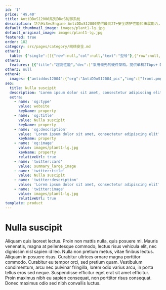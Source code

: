 ```yaml
---
id: '1'
price: '49.40'
title: AntiDDoS12000系列DDoS防御系统
description: 华为HiSecEngine AntiDDoS12000提供最高2T+安全防护性能和拓展能力，有效应对大流量DDoS攻击；针对上百种复杂攻击，秒级甚至毫秒级防御，有效阻断攻击，保护客户业务永续。
default_thumbnail_image: images/plant1-lg.jpg
default_original_image: images/plant1-lg.jpg
featured: true
order: 182
category: src/pages/category/网络安全.md
other1: 
  table: {"single":[[{"row":null,"col":null,"text":"型号"},{"row":null,"col":null,"text":"AntiDDoS12004"},{"row":null,"col":null,"text":"AntiDDoS12008"}],[{"row":null,"col":null,"text":"最大防御吞吐"},{"row":null,"col":null,"text":"600 Gbps"},{"row":null,"col":null,"text":"2.4Tbps"}],[{"row":null,"col":null,"text":"最大防御包速率"},{"row":null,"col":null,"text":"450 Mpps"},{"row":null,"col":null,"text":"900 Mpps"}],[{"row":null,"col":null,"text":"扩展槽位"},{"row":null,"col":null,"text":"4"},{"row":null,"col":null,"text":"8"}],[{"row":null,"col":null,"text":"扩展子卡"},{"row":null,"col":null,"text":"24端口10GBase LAN/WAN-SFP+ + 2端口100GBase-QSFP\n48端口10GBase LAN/WAN-SFP+\n"},{"row":null,"col":null,"text":"24端口10GBase LAN/WAN-SFP+ + 2端口100GBase-QSFP\n48端口10GBase LAN/WAN-SFP+\n18端口100GBase-QSFP"}],[{"row":null,"col":null,"text":"高 x 宽 x 深"},{"row":null,"col":null,"text":"442mm×874mm×438mm （9.8U）"},{"row":null,"col":null,"text":"442mm×874mm×703mm (15.8U)"}],[{"row":null,"col":null,"text":" DDoS防护功能"},{"row":null,"col":"2","text":"协议滥用类攻击防护功能：\nLAND；Fraggle；Smurf；Winnuke；Ping of Death；Tear Drop；TCP Error Flag等攻击。\nWeb应用防护功能：\nHTTP Get Flood；HTTP Post Flood；HTTP Slow Header；HTTP Slow Post；HTTPS Flood；WordPress反射放大攻击；RUDY；LOIC等，支持报文合法性检查。\n扫描窥探型攻击防护功能：\n端口扫描；地址扫描；TRACERT控制报文攻击；IP源站选路选项攻击；IP时间戳选项攻击；IP路由记录选项攻击等。\nDNS应用防护功能：\nDNS Query Flood；DNS Reply Flood；DNS缓存投毒攻击；支持源限速。\n网络型攻击防护功能：\nSYN Flood；SYN-ACK Flood； ACK Flood；FIN Flood；RST Flood；TCP Fragment Flood；UDP Flood；UDP Fragment Flood；IP Flood；ICMP Flood；TCP连接耗尽攻击；Sockstress；TCP重传攻击；TCP空连接攻击。\nSIP应用防护功能：\nSIP Flood/SIP Methods Flood防范，包括：Register Flood，Deregistration Flood，Authentication Flood，Call Flood，支持源限速。\nUDP反射放大攻击防护功能：\nNTP反射放大；DNS反射放大；SSDP反射放大；Chargen反射放大；TFTP反射放大；SNMP反射放大；NetBIOS反射放大； QOTD反射放大；Quake Network Protocol反射放大；Portmapper反射放大；Microsoft SQL Resolution Service 反射放大；RIPv1反射放大；Steam Protocol反射放大。\n过滤器功能：\nIP报文过滤器；TCP报文过滤器；UDP报文过滤器；ICMP报文过滤器；DNS报文过滤器；SIP报文过滤器；HTTP报文过滤器。\n攻击特征库功能：\nRUDY，slowhttptest，slowloris，LOIC，AnonCannon，RefRef，ApacheKill，ApacheBench，支持每周自动更新。"}]]}
other2:
  features: [{"title":"超高性能","dec":["采用领先的硬件架构，提供单机2Tbps+ DDoS防护性能"]},{"title":"极速响应","dec":["秒级甚至毫秒级攻击响应，有效应对新型DDoS攻击"]},{"title":"精准防御","dec":["全流量采集逐包分析，百种DDoS攻击精准防御"]}]
other3: null
other4:
  images: {"antiddos12004":{"org":"AntiDDoS12004_pic","img":["front.png","front_left.png","front_right.png","front_top.png","rear.png"]}}
seo:
  title: Nulla suscipit
  description: 'Lorem ipsum dolor sit amet, consectetur adipiscing elit'
  extra:
    - name: 'og:type'
      value: website
      keyName: property
    - name: 'og:title'
      value: Nulla suscipit
      keyName: property
    - name: 'og:description'
      value: 'Lorem ipsum dolor sit amet, consectetur adipiscing elit'
      keyName: property
    - name: 'og:image'
      value: images/plant1-lg.jpg
      keyName: property
      relativeUrl: true
    - name: 'twitter:card'
      value: summary_large_image
    - name: 'twitter:title'
      value: Nulla suscipit
    - name: 'twitter:description'
      value: 'Lorem ipsum dolor sit amet, consectetur adipiscing elit'
    - name: 'twitter:image'
      value: images/plant1-lg.jpg
      relativeUrl: true
template: product
---
```


# Nulla suscipit

Aliquam quis laoreet lectus. Proin non mattis nulla, quis posuere mi. Mauris venenatis, magna at pellentesque commodo, lectus risus vehicula elit, nec dignissim nisl sapien id leo. Nulla non pretium metus, vitae finibus lectus. Aliquam in posuere risus. Curabitur ultrices ornare magna porttitor commodo. Curabitur eu tempor orci, sed pretium quam. Vestibulum condimentum, arcu nec pulvinar fringilla, lorem odio varius arcu, in porta tellus eros sed neque. Suspendisse efficitur eget erat sit amet efficitur. Proin maximus nibh eu sapien consequat, non porttitor risus consequat. Donec maximus odio sed nibh convallis luctus.